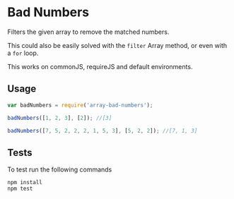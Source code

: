 # Bad Numbers

Filters the given array to remove the matched numbers.

This could also be easily solved with the `filter` Array method, or even with a `for` loop.

This works on commonJS, requireJS and default environments.

## Usage

```javascript
var badNumbers = require('array-bad-numbers');

badNumbers([1, 2, 3], [2]); //[3]

badNumbers([7, 5, 2, 2, 2, 1, 5, 3], [5, 2, 2]); //[7, 1, 3]
```

## Tests

To test run the following commands

```
npm install
npm test
```
